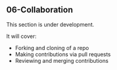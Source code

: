## 06-Collaboration

This section is under development.

It will cover:
- Forking and cloning of a repo
- Making contributions via pull requests
- Reviewing and merging contributions